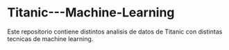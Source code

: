 # Titanic---Machine-Learning
Este repositorio contiene distintos analisis de datos de Titanic con distintas tecnicas de machine learning.
